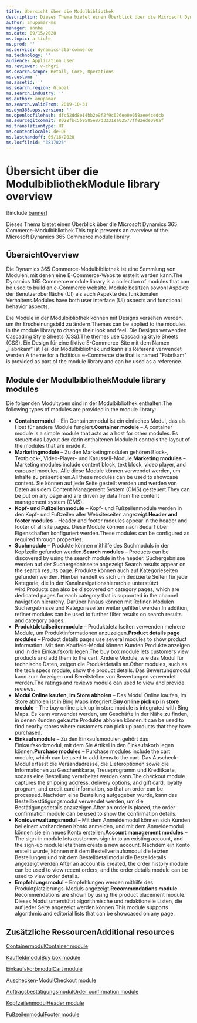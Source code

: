 ```yaml
---
title: Übersicht über die Modulbibliothek
description: Dieses Thema bietet einen Überblick über die Microsoft Dynamics 365 Commerce-Modulbibliothek.
author: anupamar-ms
manager: annbe
ms.date: 09/15/2020
ms.topic: article
ms.prod: ''
ms.service: dynamics-365-commerce
ms.technology: ''
audience: Application User
ms.reviewer: v-chgri
ms.search.scope: Retail, Core, Operations
ms.custom: ''
ms.assetid: ''
ms.search.region: Global
ms.search.industry: ''
ms.author: anupamar
ms.search.validFrom: 2019-10-31
ms.dyn365.ops.version: ''
ms.openlocfilehash: dfc52dd8e14bb2e9f2f9c026ee0e058aee4cedcb
ms.sourcegitcommit: 8028fbc5b9585e87d3331ea02577ff82ede090af
ms.translationtype: HT
ms.contentlocale: de-DE
ms.lasthandoff: 09/16/2020
ms.locfileid: "3817825"
---
```

# <a name="module-library-overview"></a><span data-ttu-id="da6ed-103">Übersicht über die Modulbibliothek</span><span class="sxs-lookup"><span data-stu-id="da6ed-103">Module library overview</span></span>

[!include [banner](includes/banner.md)]

<span data-ttu-id="da6ed-104">Dieses Thema bietet einen Überblick über die Microsoft Dynamics 365 Commerce-Modulbibliothek.</span><span class="sxs-lookup"><span data-stu-id="da6ed-104">This topic presents an overview of the Microsoft Dynamics 365 Commerce module library.</span></span>

## <a name="overview"></a><span data-ttu-id="da6ed-105">Übersicht</span><span class="sxs-lookup"><span data-stu-id="da6ed-105">Overview</span></span>

<span data-ttu-id="da6ed-106">Die Dynamics 365 Commerce-Modulbibliothek ist eine Sammlung von Modulen, mit denen eine E-Commerce-Website erstellt werden kann.</span><span class="sxs-lookup"><span data-stu-id="da6ed-106">The Dynamics 365 Commerce module library is a collection of modules that can be used to build an e-Commerce website.</span></span> <span data-ttu-id="da6ed-107">Module besitzen sowohl Aspekte der Benutzeroberfläche (UI) als auch Aspekte des funktionalen Verhaltens.</span><span class="sxs-lookup"><span data-stu-id="da6ed-107">Modules have both user interface (UI) aspects and functional behavior aspects.</span></span>

<span data-ttu-id="da6ed-108">Die Module in der Modulbibliothek können mit Designs versehen werden, um ihr Erscheinungsbild zu ändern.</span><span class="sxs-lookup"><span data-stu-id="da6ed-108">Themes can be applied to the modules in the module library to change their look and feel.</span></span> <span data-ttu-id="da6ed-109">Die Designs verwenden Cascading Style Sheets (CSS).</span><span class="sxs-lookup"><span data-stu-id="da6ed-109">The themes use Cascading Style Sheets (CSS).</span></span> <span data-ttu-id="da6ed-110">Ein Design für eine fiktive E-Commerce-Site mit dem Namen „Fabrikam“ ist Teil der Modulbibliothek und kann als Referenz verwendet werden.</span><span class="sxs-lookup"><span data-stu-id="da6ed-110">A theme for a fictitious e-Commerce site that is named "Fabrikam" is provided as part of the module library and can be used as a reference.</span></span>

## <a name="module-library-modules"></a><span data-ttu-id="da6ed-111">Module der Modulbibliothek</span><span class="sxs-lookup"><span data-stu-id="da6ed-111">Module library modules</span></span>

<span data-ttu-id="da6ed-112">Die folgenden Modultypen sind in der Modulbibliothek enthalten:</span><span class="sxs-lookup"><span data-stu-id="da6ed-112">The following types of modules are provided in the module library:</span></span>

- <span data-ttu-id="da6ed-113">**Containermodul** – Ein Containermodul ist ein einfaches Modul, das als Host für andere Module fungiert.</span><span class="sxs-lookup"><span data-stu-id="da6ed-113">**Container module** – A container module is a simple module that acts as a host for other modules.</span></span> <span data-ttu-id="da6ed-114">Es steuert das Layout der darin enthaltenen Module.</span><span class="sxs-lookup"><span data-stu-id="da6ed-114">It controls the layout of the modules that are inside it.</span></span>
- <span data-ttu-id="da6ed-115">**Marketingmodule** – Zu den Marketingmodulen gehören Block-, Textblock-, Video-Player- und Karussell-Module.</span><span class="sxs-lookup"><span data-stu-id="da6ed-115">**Marketing modules** – Marketing modules include content block, text block, video player, and carousel modules.</span></span> <span data-ttu-id="da6ed-116">Alle diese Module können verwendet werden, um Inhalte zu präsentieren.</span><span class="sxs-lookup"><span data-stu-id="da6ed-116">All these modules can be used to showcase content.</span></span> <span data-ttu-id="da6ed-117">Sie können auf jede Seite gestellt werden und werden von Daten aus dem Content Management System (CMS) gesteuert.</span><span class="sxs-lookup"><span data-stu-id="da6ed-117">They can be put on any page and are driven by data from the content management system (CMS).</span></span>
- <span data-ttu-id="da6ed-118">**Kopf- und Fußzeilenmodule** – Kopf- und Fußzeilenmodule werden in den Kopf- und Fußzeilen aller Websiteseiten angezeigt.</span><span class="sxs-lookup"><span data-stu-id="da6ed-118">**Header and footer modules** – Header and footer modules appear in the header and footer of all site pages.</span></span> <span data-ttu-id="da6ed-119">Diese Module können nach Bedarf über Eigenschaften konfiguriert werden.</span><span class="sxs-lookup"><span data-stu-id="da6ed-119">These modules can be configured as required through properties.</span></span>
- <span data-ttu-id="da6ed-120">**Suchmodule** – Produkte können mithilfe des Suchmoduls in der Kopfzeile gefunden werden.</span><span class="sxs-lookup"><span data-stu-id="da6ed-120">**Search modules** – Products can be discovered by using the search module in the header.</span></span> <span data-ttu-id="da6ed-121">Suchergebnisse werden auf der Suchergebnisseite angezeigt.</span><span class="sxs-lookup"><span data-stu-id="da6ed-121">Search results appear on the search results page.</span></span> <span data-ttu-id="da6ed-122">Produkte können auch auf Kategorieseiten gefunden werden. Hierbei handelt es sich um dedizierte Seiten für jede Kategorie, die in der Kanalnavigationshierarchie unterstützt wird.</span><span class="sxs-lookup"><span data-stu-id="da6ed-122">Products can also be discovered on category pages, which are dedicated pages for each category that is supported in the channel navigation hierarchy.</span></span> <span data-ttu-id="da6ed-123">Darüber hinaus können mit Refiner-Modulen Suchergebnisse und Kategorieseiten weiter gefiltert werden.</span><span class="sxs-lookup"><span data-stu-id="da6ed-123">In addition, refiner modules can be used to further filter results on search results and category pages.</span></span>
- <span data-ttu-id="da6ed-124">**Produktdetailseitenmodule** – Produktdetailseiten verwenden mehrere Module, um Produktinformationen anzuzeigen.</span><span class="sxs-lookup"><span data-stu-id="da6ed-124">**Product details page modules** – Product details pages use several modules to show product information.</span></span> <span data-ttu-id="da6ed-125">Mit dem Kauffeld-Modul können Kunden Produkte anzeigen und in den Einkaufskorb legen.</span><span class="sxs-lookup"><span data-stu-id="da6ed-125">The buy box module lets customers view products and add them to the cart.</span></span> <span data-ttu-id="da6ed-126">Andere Module, wie das Modul für technische Daten, zeigen die Produktdetails an.</span><span class="sxs-lookup"><span data-stu-id="da6ed-126">Other modules, such as the tech specs module, show the product details.</span></span> <span data-ttu-id="da6ed-127">Das Bewertungsmodul kann zum Anzeigen und Bereitstellen von Bewertungen verwendet werden.</span><span class="sxs-lookup"><span data-stu-id="da6ed-127">The ratings and reviews module can used to view and provide reviews.</span></span>
- <span data-ttu-id="da6ed-128">**Modul Online kaufen, im Store abholen** – Das Modul Online kaufen, im Store abholen ist in Bing Maps integriert.</span><span class="sxs-lookup"><span data-stu-id="da6ed-128">**Buy online pick up in store module** – The buy online pick up in store module is integrated with Bing Maps.</span></span> <span data-ttu-id="da6ed-129">Es kann verwendet werden, um Geschäfte in der Nähe zu finden, in denen Kunden gekaufte Produkte abholen können.</span><span class="sxs-lookup"><span data-stu-id="da6ed-129">It can be used to find nearby stores where customers can pick up products that they have purchased.</span></span>
- <span data-ttu-id="da6ed-130">**Einkaufsmodule** – Zu den Einkaufsmodulen gehört das Einkaufskorbmodul, mit dem Sie Artikel in den Einkaufskorb legen können.</span><span class="sxs-lookup"><span data-stu-id="da6ed-130">**Purchase modules** – Purchase modules include the cart module, which can be used to add items to the cart.</span></span> <span data-ttu-id="da6ed-131">Das Auscheck-Modul erfasst die Versandadresse, die Lieferoptionen sowie die Informationen zu Geschenkkarte, Treueprogramm und Kreditkarte, sodass eine Bestellung verarbeitet werden kann.</span><span class="sxs-lookup"><span data-stu-id="da6ed-131">The checkout module captures the shipping address, delivery options, and gift card, loyalty program, and credit card information, so that an order can be processed.</span></span> <span data-ttu-id="da6ed-132">Nachdem eine Bestellung aufgegeben wurde, kann das Bestellbestätigungsmodul verwendet werden, um die Bestätigungsdetails anzuzeigen.</span><span class="sxs-lookup"><span data-stu-id="da6ed-132">After an order is placed, the order confirmation module can be used to show the confirmation details.</span></span>
- <span data-ttu-id="da6ed-133">**Kontoverwaltungsmodul** – Mit dem Anmeldemodul können sich Kunden bei einem vorhandenen Konto anmelden, und mit dem Anmeldemodul können sie ein neues Konto erstellen.</span><span class="sxs-lookup"><span data-stu-id="da6ed-133">**Account management modules** – The sign-in module lets customers sign in to an existing account, and the sign-up module lets them create a new account.</span></span> <span data-ttu-id="da6ed-134">Nachdem ein Konto erstellt wurde, können mit dem Bestellverlaufsmodul die letzten Bestellungen und mit dem Bestelldetailmodul die Bestelldetails angezeigt werden.</span><span class="sxs-lookup"><span data-stu-id="da6ed-134">After an account is created, the order history module can be used to view recent orders, and the order details module can be used to view order details.</span></span>
- <span data-ttu-id="da6ed-135">**Empfehlungsmodul** – Empfehlungen werden mithilfe des Produktplatzierungs-Moduls angezeigt.</span><span class="sxs-lookup"><span data-stu-id="da6ed-135">**Recommendations module** – Recommendations are shown by using the product placement module.</span></span> <span data-ttu-id="da6ed-136">Dieses Modul unterstützt algorithmische und redaktionelle Listen, die auf jeder Seite angezeigt werden können.</span><span class="sxs-lookup"><span data-stu-id="da6ed-136">This module supports algorithmic and editorial lists that can be showcased on any page.</span></span>

## <a name="additional-resources"></a><span data-ttu-id="da6ed-137">Zusätzliche Ressourcen</span><span class="sxs-lookup"><span data-stu-id="da6ed-137">Additional resources</span></span>

[<span data-ttu-id="da6ed-138">Containermodul</span><span class="sxs-lookup"><span data-stu-id="da6ed-138">Container module</span></span>](add-container-module.md)

[<span data-ttu-id="da6ed-139">Kauffeldmodul</span><span class="sxs-lookup"><span data-stu-id="da6ed-139">Buy box module</span></span>](add-buy-box.md)

[<span data-ttu-id="da6ed-140">Einkaufskorbmodul</span><span class="sxs-lookup"><span data-stu-id="da6ed-140">Cart module</span></span>](add-cart-module.md)

[<span data-ttu-id="da6ed-141">Auschecken-Modul</span><span class="sxs-lookup"><span data-stu-id="da6ed-141">Checkout module</span></span>](add-checkout-module.md)

[<span data-ttu-id="da6ed-142">Auftragsbestätigungsmodul</span><span class="sxs-lookup"><span data-stu-id="da6ed-142">Order confirmation module</span></span>](order-confirmation-module.md)

[<span data-ttu-id="da6ed-143">Kopfzeilenmodul</span><span class="sxs-lookup"><span data-stu-id="da6ed-143">Header module</span></span>](author-header-module.md)

[<span data-ttu-id="da6ed-144">Fußzeilenmodul</span><span class="sxs-lookup"><span data-stu-id="da6ed-144">Footer module</span></span>](author-footer-module.md)
